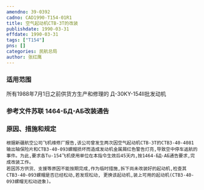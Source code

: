 ```yaml
---
amendno: 39-0392  
cadno: CAD1990-T154-01R1  
title: 空气起动机CTB-3T的改装  
publishdate: 1990-03-31  
effdate: 1990-03-31  
tags: ["T154"]  
pns: []  
categories: 民航总局  
author: 张红鹰  
---
```

  
### 适用范围  
所有1988年7月1日之前供货方生产和修理的 Д-30KY-154Ⅱ批发动机  
  
<!--more-->  
### 参考文件苏联 1464-БД-АБ改装通告  
  
### 原因、措施和规定  
    根据新疆航空公司飞机维修厂报告,该公司曾发生两次因空气起动机CTB-3T的CTB3-40-4081输出轴保险片和CTB3-40-093螺帽损坏而造成发动机金属屑红色警告灯亮,导致空中停车返航的事件。为此,要求各Tu-154飞机使用单位在本指令生效后45天内,按1464-БД-АБ通告要求,完成改装工作。  
    若因苏方供货、支援等原因不能按期完成,作为临时措施,拆下尚未改装好的起动机,检查其CTB3-40-093螺帽是否已经松动,若发现松动, 更换该起动机,装上可用的起动机(CTB3-40-093螺帽无松动迹象)。  
